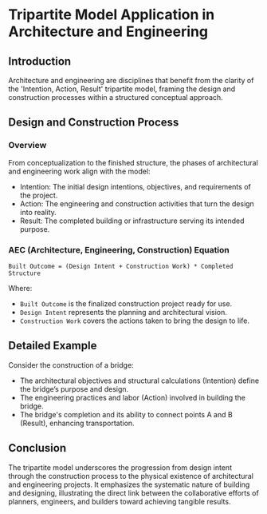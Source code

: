 
# Tripartite Model Application in Architecture and Engineering

## Introduction

Architecture and engineering are disciplines that benefit from the clarity of the 'Intention, Action, Result' tripartite model, framing the design and construction processes within a structured conceptual approach.

## Design and Construction Process

### Overview
From conceptualization to the finished structure, the phases of architectural and engineering work align with the model:

- Intention: The initial design intentions, objectives, and requirements of the project.
- Action: The engineering and construction activities that turn the design into reality.
- Result: The completed building or infrastructure serving its intended purpose.

### AEC (Architecture, Engineering, Construction) Equation
`Built Outcome = (Design Intent + Construction Work) * Completed Structure`

Where:
- `Built Outcome` is the finalized construction project ready for use.
- `Design Intent` represents the planning and architectural vision.
- `Construction Work` covers the actions taken to bring the design to life.

## Detailed Example

Consider the construction of a bridge:

- The architectural objectives and structural calculations (Intention) define the bridge’s purpose and design.
- The engineering practices and labor (Action) involved in building the bridge.
- The bridge's completion and its ability to connect points A and B (Result), enhancing transportation.

## Conclusion

The tripartite model underscores the progression from design intent through the construction process to the physical existence of architectural and engineering projects. It emphasizes the systematic nature of building and designing, illustrating the direct link between the collaborative efforts of planners, engineers, and builders toward achieving tangible results.